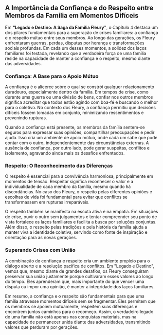 
## A Importância da Confiança e do Respeito entre Membros da Família em Momentos Difíceis

Em **"Legado e Destino: A Saga da Família Fleury"**, o Capítulo 4 destaca um dos pilares fundamentais para a superação de crises familiares: a confiança e o respeito mútuo entre seus membros. Ao longo das gerações, os Fleury enfrentaram guerras, perdas, disputas por herança e transformações sociais profundas. Em cada um desses momentos, a solidez dos laços familiares foi testada, revelando que a verdadeira força de uma família reside na capacidade de manter a confiança e o respeito, mesmo diante das adversidades.

### Confiança: A Base para o Apoio Mútuo

A confiança é o alicerce sobre o qual se constrói qualquer relacionamento duradouro, especialmente dentro da família. Em tempos de crise, como durante uma guerra ou uma divisão de bens, confiar nos outros membros significa acreditar que todos estão agindo com boa-fé e buscando o melhor para o coletivo. No contexto dos Fleury, a confiança permitiu que decisões difíceis fossem tomadas em conjunto, minimizando ressentimentos e prevenindo rupturas.

Quando a confiança está presente, os membros da família sentem-se seguros para expressar suas opiniões, compartilhar preocupações e pedir ajuda. Isso cria um ambiente de apoio mútuo, onde cada um sabe que pode contar com o outro, independentemente das circunstâncias externas. A ausência de confiança, por outro lado, pode gerar suspeitas, conflitos e isolamento, agravando ainda mais os desafios enfrentados.

### Respeito: O Reconhecimento das Diferenças

O respeito é essencial para a convivência harmoniosa, principalmente em momentos de tensão. Respeitar significa reconhecer o valor e a individualidade de cada membro da família, mesmo quando há discordâncias. No caso dos Fleury, o respeito pelas diferentes opiniões e escolhas de vida foi fundamental para evitar que conflitos se transformassem em rupturas irreparáveis.

O respeito também se manifesta na escuta ativa e na empatia. Em situações de crise, ouvir o outro sem julgamentos e tentar compreender seu ponto de vista fortalece os laços familiares e facilita a busca por soluções conjuntas. Além disso, o respeito pelas tradições e pela história da família ajuda a manter viva a identidade coletiva, servindo como fonte de inspiração e orientação para as novas gerações.

### Superando Crises com União

A combinação de confiança e respeito cria um ambiente propício para o diálogo aberto e a resolução pacífica de conflitos. Em "Legado e Destino", vemos que, mesmo diante de grandes desafios, os Fleury conseguiram preservar sua união justamente porque cultivaram esses valores ao longo do tempo. Eles aprenderam que, mais importante do que vencer uma disputa ou impor uma opinião, é manter a integridade dos laços familiares.

Em resumo, a confiança e o respeito são fundamentais para que uma família atravesse momentos difíceis sem se fragmentar. Eles permitem que os membros se apoiem mutuamente, respeitem suas diferenças e encontrem juntos caminhos para o recomeço. Assim, o verdadeiro legado de uma família não está apenas nas conquistas materiais, mas na capacidade de permanecer unida diante das adversidades, transmitindo valores que perduram por gerações.
```